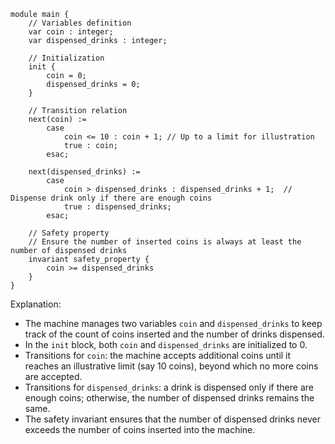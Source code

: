 ```uclid
module main {
    // Variables definition
    var coin : integer;
    var dispensed_drinks : integer;

    // Initialization
    init {
        coin = 0;
        dispensed_drinks = 0;
    }

    // Transition relation
    next(coin) := 
        case
            coin <= 10 : coin + 1; // Up to a limit for illustration
            true : coin;
        esac;

    next(dispensed_drinks) := 
        case
            coin > dispensed_drinks : dispensed_drinks + 1;  // Dispense drink only if there are enough coins
            true : dispensed_drinks;
        esac;

    // Safety property
    // Ensure the number of inserted coins is always at least the number of dispensed drinks
    invariant safety_property {
        coin >= dispensed_drinks
    }
}
```

Explanation:
- The machine manages two variables `coin` and `dispensed_drinks` to keep track of the count of coins inserted and the number of drinks dispensed.
- In the `init` block, both `coin` and `dispensed_drinks` are initialized to 0.
- Transitions for `coin`: the machine accepts additional coins until it reaches an illustrative limit (say 10 coins), beyond which no more coins are accepted.
- Transitions for `dispensed_drinks`: a drink is dispensed only if there are enough coins; otherwise, the number of dispensed drinks remains the same.
- The safety invariant ensures that the number of dispensed drinks never exceeds the number of coins inserted into the machine.